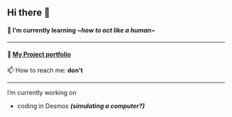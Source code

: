 ## Hi there 👋
#### 🌱 I’m currently learning *\~how to act like a human\~*
---
#### 📜 [My Project portfolio](https://Mr-Waffles.github.io/My-Portfolio)
📫 How to reach me: __don't__

---
I’m currently working on 
- coding in Desmos ***(simulating a computer?)***

<!--
**Mr-Waffles/Mr-Waffles** is a ✨ _special_ ✨ repository because its `README.md` (this file) appears on your GitHub profile.

Here are some ideas to get you started:

- 🔭 I’m currently working on ...
- 🌱 I’m currently learning ...
- 👯 I’m looking to collaborate on ...
- 🤔 I’m looking for help with ...
- 💬 Ask me about ...
- 📫 How to reach me: ...
- 😄 Pronouns: ...
- ⚡ Fun fact: ...
-->
